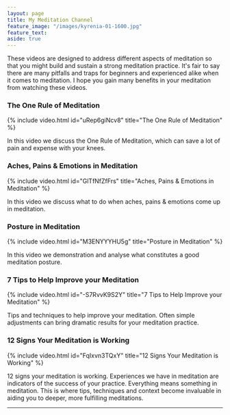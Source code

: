 ```yaml
---
layout: page
title: My Meditation Channel
feature_image: "/images/kyrenia-01-1600.jpg"
feature_text:
aside: true
---
```


These videos are designed to address different aspects of meditation so that you might build and sustain a strong meditation practice. It's fair to say there are many pitfalls and traps for beginners and experienced alike when it comes to meditation. I hope you gain many benefits in your meditation from watching these videos.
	
### The One Rule of Meditation

{% include video.html id="uRep6giNcv8" title="The One Rule of Meditation" %}

In this video we discuss the One Rule of Meditation, which can save a lot of pain and expense with your knees.

### Aches, Pains & Emotions in Meditation

{% include video.html id="GlTfNfZfFrs" title="Aches, Pains & Emotions in Meditation" %}

In this video we discuss what to do when aches, pains & emotions come up in meditation. 

### Posture in Meditation

{% include video.html id="M3ENYYYHU5g" title="Posture in Meditation" %}

In this video we demonstration and analyse what constitutes a good meditation posture.

### 7 Tips to Help Improve your Meditation

{% include video.html id="-S7RvvK9S2Y" title="7 Tips to Help Improve your Meditation" %}

Tips and techniques to help improve your meditation. Often simple adjustments can bring dramatic results for your meditation practice.

### 12 Signs Your Meditation is Working

{% include video.html id="FqIxvn3TQxY" title="12 Signs Your Meditation is Working" %}

12 signs your meditation is working. Experiences we have in meditation are indicators of the success of your practice. Everything means something in meditation. This is where tips, techniques and context become invaluable in aiding you to deeper, more fulfilling meditations.


---

